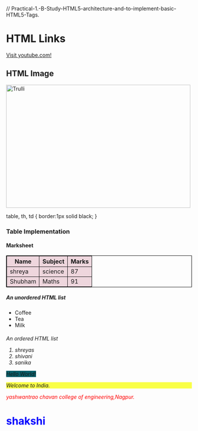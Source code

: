 // Practical-1.-B-Study-HTML5-architecture-and-to-implement-basic-HTML5-Tags.
<!DOCTYPE html>
<html>
<body>
<head>
  <title>HTML Practical 1[A] Perform</title>
</head>
<h1>HTML Links</h1>

<p><a href="https://www.youtube.com/">Visit youtube.com!</a></p>


<h2>HTML Image</h2>
<img src="C:\Users\Hp\OneDrive\Desktop\pic_trulli.jpg" alt="Trulli" width="500" height="333">

table, th, td {
  border:1px solid black;
}
</style>
<body>

<h3>Table Implementation</h3>

<style>
table, th, td {
  border:1px solid black;
}
</style>
<body>

<h4>Marksheet</h4>

<table style="width:100%">
    <colgroup>
    <col span="3" style="background-color: #eed6dd">
  </colgroup>
  <tr>
    <th>Name</th>
    <th>Subject</th>
    <th>Marks</th>
  </tr>
  <tr>
    <td>shreya</td>
    <td>science</td>
    <td>87</td>
  </tr>
  <tr>
    <td>Shubham</td>
    <td>Maths</td>
    <td>91</td>
  </tr>
</table>

<h5>An unordered HTML list</h5>

<ul>
  <li>Coffee</li>
  <li>Tea</li>
  <li>Milk</li>
</ul>  

<h6>An ordered HTML list</62>

<ol>
  <li>shreyas</li>
  <li>shivani</li>
  <li>sanika</li>
</ol>  

<h7 style="background-color:rgb(8, 95, 106);">Hello World!</h7>
<p style="background-color:rgb(249, 255, 71);">Welcome to India.</p>

<p style="color:red;">yashwantrao chavan college of engineering,Nagpur.</p>
<h1 style="color:blue;">shakshi</h1>

</body>
</html>
